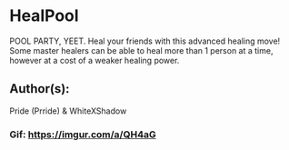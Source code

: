 # HealPool

POOL PARTY, YEET. Heal your friends with this advanced healing move! Some master healers can be able to heal more than 1 person at a time, however at a cost of a weaker healing power.

## Author(s):
Pride (Prride) & WhiteXShadow

### Gif: https://imgur.com/a/QH4aG
